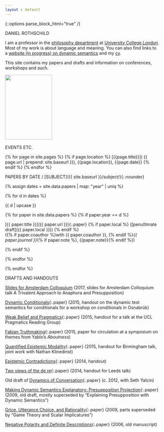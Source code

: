 ```yaml
---
layout : default
---
```


{::options parse_block_html="true" /}
<div id="parent">
<div id="blurb">
<div class="title" markdown="0">
DANIEL ROTHSCHILD  
</div>

<div class="blurb_text">

I am a professor in the [philosophy department](https://www.ucl.ac.uk/philosophy)  at [University
College London](https://www.ucl.ac.uk/). Most of my work is about
language and meaning. You can also find links to a [website (in
progress) on dynamic semantics](http://dynsem.github.io/) and my
[cv](rothschildcv.pdf).

This site contains my papers and drafts and information on conferences,
workshops and such.
</div>

<div id="pic">
<img src="http://danielrothschild.com/me.jpg" width="153" height="211.5" style="horizontal-align:left"/>
</div>

<br/>
</div>


<div id = "events">

<div class="title-right" markdown="0">
EVENTS ETC.
</div>

<div class ="blurb_text_events">

{% for page in site.pages %} {% if page.location %}
[{{page.title}}]( {{ page.url | prepend: site.baseurl }}), {{page.location}}, {{page.date}}
{% endif %} {% endfor %}

</div>
</div>

<div id="main">

<div class="title-middle">

PAPERS BY <span class="underline">DATE</span> / [SUBJECT]({{ site.baseurl }}/subject/){:.nounder}

</div>


<div class="papers">

{% assign dates = site.data.papers | map: "year" | uniq %}

{% for d in dates %}

<div class="section" markdown="0">

{{ d | upcase }}

</div>



{% for paper in site.data.papers %}
{% if paper.year == d %}

[{{ paper.title }}]({{ paper.url }}){:.paper} {% if paper.local %} ([penultimate draft]({{ paper.local }})) {% endif %}  
({% if paper.coauthor %}with {{ paper.coauthor }}, {% endif %}*{{ paper.journal }}*{% if paper.note %}, {{paper.note}}{% endif %})



{% endif %}

{% endfor %}



{% endfor %}

</div>

<div class="title2" markdown="0">

DRAFTS AND HANDOUTS

</div>

<div class="papers">

[Slides for Amsterdam Colloquium](ampartial.pdf) (2017, slides for Amsterdam Colloquium talk A Trivalent Approach to Anaphora and Presupposition)

[Dynamic Conditionals](DynamicConditionals.pdf){:.paper} (2015, handout
on the dynamic test semantics for conditionals for a workshop on
conditionals in Osnabrük)

[Weak Belief and Pragmatics](wbp.pdf){:.paper} (2015, handout for a talk
at the UCL Pragmatics Reading Group)

[Fabian Truthmaking](FabianTruthmaking.pdf){:.paper} (2015, paper for
circulation at a symposium on themes from Yablo’s *Aboutness*)

[Quantified Epistemic Modality](birmingham.pdf){:.paper} (2015, handout
for Birmingham talk, joint work with Nathan Klinedinst)

[Epistemic Contradictions](epistemiccontradictions.pdf){:.paper} (2014,
handout)

[Two views of the de re](leeds.pdf){:.paper} (2014, handout for Leeds
talk)

Old draft of [Dynamics of Conversation](olddynamics.pdf){:.paper} (c.
2012, with Seth Yalcin)

[Making Dynamic Semantics Explanatory: Presupposition
Projection](dynamicexplanatory.pdf){:.paper} (2009, old draft, mostly
superseded by “Explaining Presupposition with Dynamic Semantics”)

[Grice, Utterance Choice, and Rationality](gricechoice5.pdf){:.paper}
(2008, parts superseded by “Game Theory and Scalar Implicatures”)

[Negative Polarity and Definite Descriptions](npidd.pdf){:.paper} (2006,
old manuscript)

</div>

<div id="refs" class="references">

</div>

</div>
</div>
